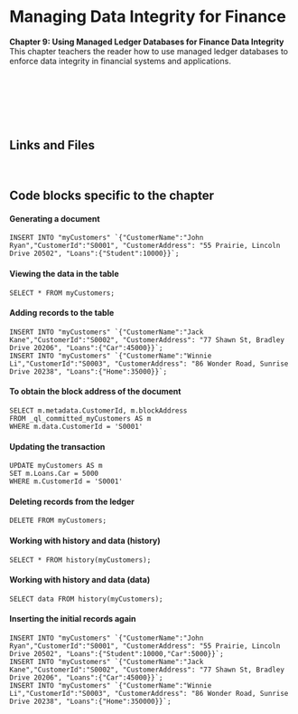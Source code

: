 # Managing Data Integrity for Finance

**Chapter 9: Using Managed Ledger Databases for Finance Data Integrity** <br />
This chapter teachers the reader how to use managed ledger databases to enforce data integrity in financial systems and applications.

<br />
<br />
<br />
<br />
<br />

## Links and Files
<br />

## Code blocks specific to the chapter
#### Generating a document
```
INSERT INTO "myCustomers" `{"CustomerName":"John Ryan","CustomerId":"S0001", "CustomerAddress": "55 Prairie, Lincoln Drive 20502", "Loans":{"Student":10000}}`;
```



#### Viewing the data in the table
```
SELECT * FROM myCustomers;
```


#### Adding records to the table
```
INSERT INTO "myCustomers" `{"CustomerName":"Jack Kane","CustomerId":"S0002", "CustomerAddress": "77 Shawn St, Bradley Drive 20206", "Loans":{"Car":45000}}`;
INSERT INTO "myCustomers" `{"CustomerName":"Winnie Li","CustomerId":"S0003", "CustomerAddress": "86 Wonder Road, Sunrise Drive 20238", "Loans":{"Home":35000}}`;
```



#### To obtain the block address of the document

```
SELECT m.metadata.CustomerId, m.blockAddress
FROM _ql_committed_myCustomers AS m
WHERE m.data.CustomerId = 'S0001'
```


#### Updating the transaction
```
UPDATE myCustomers AS m
SET m.Loans.Car = 5000
WHERE m.CustomerId = 'S0001'
```



#### Deleting records from the ledger
```
DELETE FROM myCustomers;
```


#### Working with history and data (history)
```
SELECT * FROM history(myCustomers);
```
#### Working with history and data (data)
```
SELECT data FROM history(myCustomers);
```

#### Inserting the initial records again
```
INSERT INTO "myCustomers" `{"CustomerName":"John Ryan","CustomerId":"S0001", "CustomerAddress": "55 Prairie, Lincoln Drive 20502", "Loans":{"Student":10000,"Car":5000}}`;
INSERT INTO "myCustomers" `{"CustomerName":"Jack Kane","CustomerId":"S0002", "CustomerAddress": "77 Shawn St, Bradley Drive 20206", "Loans":{"Car":45000}}`;
INSERT INTO "myCustomers" `{"CustomerName":"Winnie Li","CustomerId":"S0003", "CustomerAddress": "86 Wonder Road, Sunrise Drive 20238", "Loans":{"Home":350000}}`;
```
